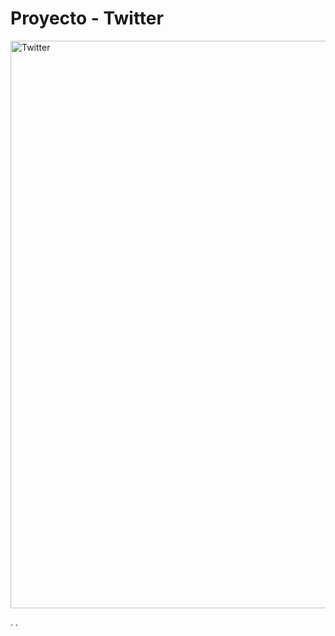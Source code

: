<h1>Proyecto - Twitter</h1>

<img width="1902" height="908" alt="Twitter" src="https://github.com/user-attachments/assets/990fe117-4ad1-4b8e-a85a-66f94f02eecb" />

.
.
